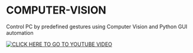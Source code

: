 # COMPUTER-VISION
Control PC by predefined gestures using Computer Vision and Python GUI automation

[![CLICK HERE TO GO TO YOUTUBE VIDEO ](https://img.youtube.com/vi/uKGNDZPB9Jg&ab_channel=AllwinBaby/0.jpg)](https://www.youtube.com/watch?v=uKGNDZPB9Jg&ab_channel=AllwinBaby)
